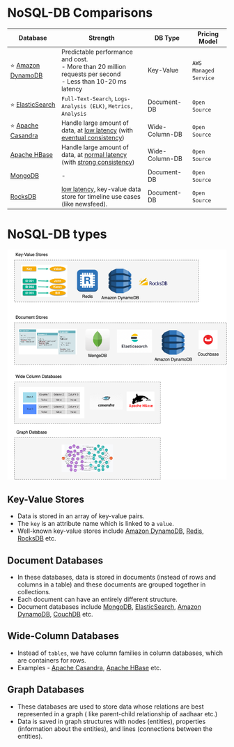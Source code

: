 
# NoSQL-DB Comparisons

| Database                                                                                | Strength                                                                                                                                                                               | DB Type        | Pricing Model         |
|-----------------------------------------------------------------------------------------|----------------------------------------------------------------------------------------------------------------------------------------------------------------------------------------|----------------|-----------------------|
| :star: [Amazon DynamoDB](../../../2_AWSComponents/6_DatabaseServices/AmazonDynamoDB.md) | Predictable performance and cost. <br/>- More than 20 million requests per second <br/>- Less than 10-20 ms latency                                                                    | Key-Value      | `AWS Managed Service` |
| :star: [ElasticSearch](../Search-Engines/ElasticSearch)                                                   | `Full-Text-Search`, `Logs-Analysis (ELK)`, `Metrics, Analysis`                                                                                                                         | Document-DB    | `Open Source`         |
| :star: [Apache Casandra](ApacheCasandra.md)                                             | Handle large amount of data, at [low latency](../../0_SystemGlossaries/LatencyThroughput.md) (with [eventual consistency](../../0_SystemGlossaries/ReplicationAndDataConsistency.md))  | Wide-Column-DB | `Open Source`         |
| [Apache HBase](ApacheHBase.md)                                                          | Handle large amount of data, at [normal latency](../../0_SystemGlossaries/LatencyThroughput.md) (with [strong consistency](../../0_SystemGlossaries/ReplicationAndDataConsistency.md)) | Wide-Column-DB | `Open Source`         |
| [MongoDB](MongoDB)                                                                      | -                                                                                                                                                                                      | Document-DB    | `Open Source`         |
| [RocksDB](RocksDB.md)                                                                   | [low latency](../../0_SystemGlossaries/LatencyThroughput.md), key-value data store for timeline use cases (like newsfeed).                                                             | Document-DB    | `Open Source`         |

# NoSQL-DB types

![img.png](assets/NoSQL-DifferentDBtypes.drawio.png)

## Key-Value Stores
- Data is stored in an array of key-value pairs.
- The `key` is an attribute name which is linked to a `value`.
- Well-known key-value stores include [Amazon DynamoDB](../../../2_AWSComponents/6_DatabaseServices/AmazonDynamoDB.md), [Redis](Redis), [RocksDB](RocksDB.md) etc.

## Document Databases
- In these databases, data is stored in documents (instead of rows and columns in a table) and these documents are grouped together in collections.
- Each document can have an entirely different structure.
- Document databases include [MongoDB](MongoDB), [ElasticSearch](../Search-Engines/ElasticSearch), [Amazon DynamoDB](../../../2_AWSComponents/6_DatabaseServices/AmazonDynamoDB.md), [CouchDB](https://couchdb.apache.org) etc.

## Wide-Column Databases
- Instead of `tables`, we have column families in column databases, which are containers for rows.
- Examples - [Apache Casandra](ApacheCasandra.md), [Apache HBase](ApacheHBase.md) etc.

## Graph Databases
- These databases are used to store data whose relations are best represented in a graph ( like parent-child relationship of aadhaar etc.)
- Data is saved in graph structures with nodes (entities), properties (information about the entities), and lines (connections between the entities).